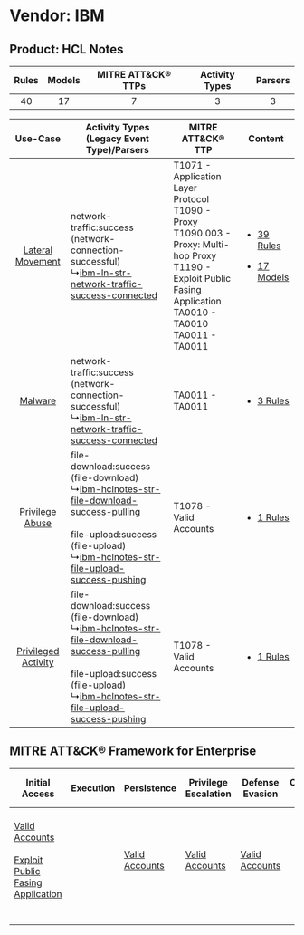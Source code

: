 Vendor: IBM
===========
Product: HCL Notes
------------------
| Rules | Models | MITRE ATT&CK® TTPs | Activity Types | Parsers |
|:-----:|:------:|:------------------:|:--------------:|:-------:|
|  40   |   17   |         7          |       3        |    3    |

|    Use-Case    | Activity Types (Legacy Event Type)/Parsers    | MITRE ATT&CK® TTP    | Content    |
|:----:| ---- | ---- | ---- |
|    [Lateral Movement](../../../UseCases/uc_lateral_movement.md)    |  network-traffic:success (network-connection-successful)<br> ↳[ibm-ln-str-network-traffic-success-connected](Ps/pC_ibmlnstrnetworktrafficsuccessconnected.md)<br>    | T1071 - Application Layer Protocol<br>T1090 - Proxy<br>T1090.003 - Proxy: Multi-hop Proxy<br>T1190 - Exploit Public Fasing Application<br>TA0010 - TA0010<br>TA0011 - TA0011<br> | [<ul><li>39 Rules</li></ul><ul><li>17 Models</li></ul>](RM/r_m_ibm_hcl_notes_Lateral_Movement.md) |
|    [Malware](../../../UseCases/uc_malware.md)    |  network-traffic:success (network-connection-successful)<br> ↳[ibm-ln-str-network-traffic-success-connected](Ps/pC_ibmlnstrnetworktrafficsuccessconnected.md)<br>    | TA0011 - TA0011<br>    | [<ul><li>3 Rules</li></ul>](RM/r_m_ibm_hcl_notes_Malware.md)    |
|     [Privilege Abuse](../../../UseCases/uc_privilege_abuse.md)     |  file-download:success (file-download)<br> ↳[ibm-hclnotes-str-file-download-success-pulling](Ps/pC_ibmhclnotesstrfiledownloadsuccesspulling.md)<br><br> file-upload:success (file-upload)<br> ↳[ibm-hclnotes-str-file-upload-success-pushing](Ps/pC_ibmhclnotesstrfileuploadsuccesspushing.md)<br> | T1078 - Valid Accounts<br>    | [<ul><li>1 Rules</li></ul>](RM/r_m_ibm_hcl_notes_Privilege_Abuse.md)    |
| [Privileged Activity](../../../UseCases/uc_privileged_activity.md) |  file-download:success (file-download)<br> ↳[ibm-hclnotes-str-file-download-success-pulling](Ps/pC_ibmhclnotesstrfiledownloadsuccesspulling.md)<br><br> file-upload:success (file-upload)<br> ↳[ibm-hclnotes-str-file-upload-success-pushing](Ps/pC_ibmhclnotesstrfileuploadsuccesspushing.md)<br> | T1078 - Valid Accounts<br>    | [<ul><li>1 Rules</li></ul>](RM/r_m_ibm_hcl_notes_Privileged_Activity.md)    |

MITRE ATT&CK® Framework for Enterprise
--------------------------------------
| Initial Access                                                                                                                                            | Execution | Persistence                                                         | Privilege Escalation                                                | Defense Evasion                                                     | Credential Access | Discovery | Lateral Movement | Collection | Command and Control                                                                                                                                                                                                      | Exfiltration | Impact |
| --------------------------------------------------------------------------------------------------------------------------------------------------------- | --------- | ------------------------------------------------------------------- | ------------------------------------------------------------------- | ------------------------------------------------------------------- | ----------------- | --------- | ---------------- | ---------- | ------------------------------------------------------------------------------------------------------------------------------------------------------------------------------------------------------------------------ | ------------ | ------ |
| [Valid Accounts](https://attack.mitre.org/techniques/T1078)<br><br>[Exploit Public Fasing Application](https://attack.mitre.org/techniques/T1190)<br><br> |           | [Valid Accounts](https://attack.mitre.org/techniques/T1078)<br><br> | [Valid Accounts](https://attack.mitre.org/techniques/T1078)<br><br> | [Valid Accounts](https://attack.mitre.org/techniques/T1078)<br><br> |                   |           |                  |            | [Proxy: Multi-hop Proxy](https://attack.mitre.org/techniques/T1090/003)<br><br>[Application Layer Protocol](https://attack.mitre.org/techniques/T1071)<br><br>[Proxy](https://attack.mitre.org/techniques/T1090)<br><br> |              |        |